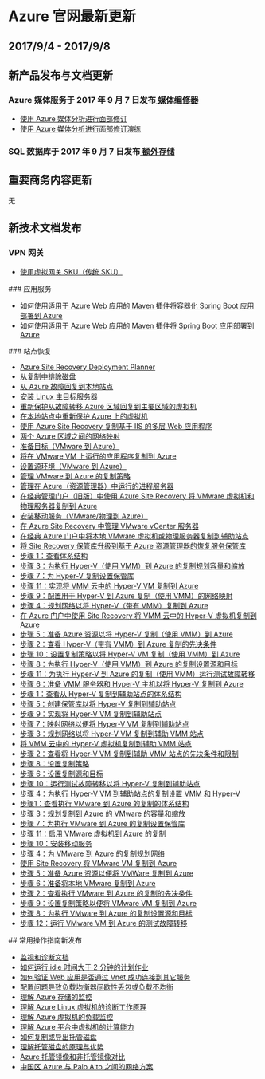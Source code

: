 <properties
	pageTitle="Azure 官网本周更新 | Azure"
    description="Azure 官网本周更新"
    services=""
    documentationCenter=""
    authors=""
    manager=""
    editor=""
    tags=""/>

<tags ms.service="weekly-updates" ms.date="" wacn.date="" wacn.lang="cn"/>

# Azure 官网最新更新


## 2017/9/4 - 2017/9/8

## 新产品发布与文档更新 

<h3>Azure 媒体服务于 2017 年 9 月 7 日发布<a id="weekly-updates-8-30_vpn-gateway" href="/pricing/details/media-services/"> 媒体编修器</a></h3>
<ul>
<li><a id="weekly-updates-9-8_docs-media-services-face-redaction " href="//https://docs.azure.cn/zh-cn/media-services/media-services-face-redaction ">使用 Azure 媒体分析进行面部修订</a></li>
<li><a id="weekly-updates-9-8_docs-media-services-redactor-walkthrough" href="//https://docs.azure.cn/zh-cn/media-services/media-services-redactor-walkthrough">使用 Azure 媒体分析进行面部修订演练</a></li>
</ul>
<h3>SQL 数据库于 2017 年 9 月 7 日发布<a id="weekly-updates-8-30_vpn-gateway" href="/pricing/details/media-services/"> 额外存储</a></h3>

## 重要商务内容更新 

无
## 新技术文档发布
### VPN 网关
<ul>
<li><a id="weekly-updates-9-8_docs-vpn-gateway-about-skus-legacy" href="//docs.azure.cn/zh-cn/vpn-gateway/vpn-gateway-about-skus-legacy">使用虚拟网关 SKU（传统 SKU）</a></li>
</ul>
### 应用服务
<ul>
<li><a id="weekly-updates-9-8_docs-app-service-web-deploy-containerized-spring-boot-app-with-maven-plugin" href="//docs.azure.cn/zh-cn/app-service-web/app-service-web-deploy-containerized-spring-boot-app-with-maven-plugin">如何使用适用于 Azure Web 应用的 Maven 插件将容器化 Spring Boot 应用部署到 Azure</a></li>
<li><a id="weekly-updates-9-8_docs-app-service-web-deploy-spring-boot-app-with-maven-plugin" href="//docs.azure.cn/zh-cn/app-service-web/app-service-web-deploy-spring-boot-app-with-maven-plugin">如何使用适用于 Azure Web 应用的 Maven 插件将 Spring Boot 应用部署到 Azure</a></li>
</ul>
### 站点恢复
<ul>
<li><a id="weekly-updates-9-8_docs-site-recovery-deployment-planner" href="//docs.azure.cn/zh-cn/site-recovery/site-recovery-deployment-planner">Azure Site Recovery Deployment Planner</a></li>
<li><a id="weekly-updates-9-8_docs-site-recovery-exclude-disk" href="//docs.azure.cn/zh-cn/site-recovery/site-recovery-exclude-disk">从复制中排除磁盘</a></li>
<li><a id="weekly-updates-9-8_docs-site-recovery-how-to-failback-azure-to-vmware" href="//docs.azure.cn/zh-cn/site-recovery/site-recovery-how-to-failback-azure-to-vmware">从 Azure 故障回复到本地站点</a></li>
<li><a id="weekly-updates-9-8_docs-site-recovery-how-to-install-linux-master-target" href="//docs.azure.cn/zh-cn/site-recovery/site-recovery-how-to-install-linux-master-target">安装 Linux 主目标服务器</a></li>
<li><a id="weekly-updates-9-8_docs-site-recovery-how-to-reprotect-azure-to-azure" href="//docs.azure.cn/zh-cn/site-recovery/site-recovery-how-to-reprotect-azure-to-azure">重新保护从故障转移 Azure 区域回复到主要区域的虚拟机</a></li>
<li><a id="weekly-updates-9-8_docs-site-recovery-how-to-reprotect" href="//docs.azure.cn/zh-cn/site-recovery/site-recovery-how-to-reprotect">在本地站点中重新保护 Azure 上的虚拟机</a></li>
<li><a id="weekly-updates-9-8_docs-site-recovery-iis" href="//docs.azure.cn/zh-cn/site-recovery/site-recovery-iis">使用 Azure Site Recovery 复制基于 IIS 的多层 Web 应用程序</a></li>
<li><a id="weekly-updates-9-8_docs-site-recovery-network-mapping-azure-to-azure" href="//docs.azure.cn/zh-cn/site-recovery/site-recovery-network-mapping-azure-to-azure">两个 Azure 区域之间的网络映射</a></li>
<li><a id="weekly-updates-9-8_docs-site-recovery-prepare-target-vmware-to-azure" href="//docs.azure.cn/zh-cn/site-recovery/site-recovery-prepare-target-vmware-to-azure">准备目标（VMware 到 Azure）</a></li>
<li><a id="weekly-updates-9-8_docs-site-recovery-replicate-vmware-to-azure" href="//docs.azure.cn/zh-cn/site-recovery/site-recovery-replicate-vmware-to-azure">将在 VMware VM 上运行的应用程序复制到 Azure</a></li>
<li><a id="weekly-updates-9-8_docs-site-recovery-set-up-vmware-to-azure" href="//docs.azure.cn/zh-cn/site-recovery/site-recovery-set-up-vmware-to-azure">设置源环境（VMware 到 Azure）</a></li>
<li><a id="weekly-updates-9-8_docs-site-recovery-setup-replication-settings-vmware" href="//docs.azure.cn/zh-cn/site-recovery/site-recovery-setup-replication-settings-vmware">管理 VMware 到 Azure 的复制策略</a></li>
<li><a id="weekly-updates-9-8_docs-site-recovery-vmware-setup-azure-ps-resource-manager" href="//docs.azure.cn/zh-cn/site-recovery/site-recovery-vmware-setup-azure-ps-resource-manager">管理在 Azure（资源管理器）中运行的进程服务器</a></li>
<li><a id="weekly-updates-9-8_docs-site-recovery-vmware-to-azure-classic-legacy" href="//docs.azure.cn/zh-cn/site-recovery/site-recovery-vmware-to-azure-classic-legacy">在经典管理门户（旧版）中使用 Azure Site Recovery 将 VMware 虚拟机和物理服务器复制到 Azure</a></li>
<li><a id="weekly-updates-9-8_docs-site-recovery-vmware-to-azure-install-mob-svc" href="//docs.azure.cn/zh-cn/site-recovery/site-recovery-vmware-to-azure-install-mob-svc">安装移动服务（VMware/物理到 Azure）</a></li>
<li><a id="weekly-updates-9-8_docs-site-recovery-vmware-to-azure-manage-vCenter" href="//docs.azure.cn/zh-cn/site-recovery/site-recovery-vmware-to-azure-manage-vCenter">在 Azure Site Recovery 中管理 VMware vCenter 服务器</a></li>
<li><a id="weekly-updates-9-8_docs-site-recovery-vmware-to-vmware" href="//docs.azure.cn/zh-cn/site-recovery/site-recovery-vmware-to-vmware">在经典 Azure 门户中将本地 VMware 虚拟机或物理服务器复制到辅助站点</a></li>
<li><a id="weekly-updates-9-8_docs-upgrade-site-recovery-vaults" href="//docs.azure.cn/zh-cn/site-recovery/upgrade-site-recovery-vaults">将 Site Recovery 保管库升级到基于 Azure 资源管理器的恢复服务保管库</a></li>
<li><a id="weekly-updates-9-8_docs-vmm-to-azure-walkthrough-architecture" href="//docs.azure.cn/zh-cn/site-recovery/vmm-to-azure-walkthrough-architecture">步骤 1：查看体系结构</a></li>
<li><a id="weekly-updates-9-8_docs-vmm-to-azure-walkthrough-capacity" href="//docs.azure.cn/zh-cn/site-recovery/vmm-to-azure-walkthrough-capacity">步骤 3：为执行 Hyper-V（使用 VMM）到 Azure 的复制规划容量和缩放</a></li>
<li><a id="weekly-updates-9-8_docs-vmm-to-azure-walkthrough-create-vault" href="//docs.azure.cn/zh-cn/site-recovery/vmm-to-azure-walkthrough-create-vault">步骤 7：为 Hyper-V 复制设置保管库</a></li>
<li><a id="weekly-updates-9-8_docs-vmm-to-azure-walkthrough-enable-replication" href="//docs.azure.cn/zh-cn/site-recovery/vmm-to-azure-walkthrough-enable-replication">步骤 11：实现将 VMM 云中的 Hyper-V VM 复制到 Azure</a></li>
<li><a id="weekly-updates-9-8_docs-vmm-to-azure-walkthrough-network-mapping" href="//docs.azure.cn/zh-cn/site-recovery/vmm-to-azure-walkthrough-network-mapping">步骤 9：配置用于 Hyper-V 到 Azure 复制（使用 VMM）的网络映射</a></li>
<li><a id="weekly-updates-9-8_docs-vmm-to-azure-walkthrough-network" href="//docs.azure.cn/zh-cn/site-recovery/vmm-to-azure-walkthrough-network">步骤 4：规划网络以将 Hyper-V（带有 VMM）复制到 Azure</a></li>
<li><a id="weekly-updates-9-8_docs-vmm-to-azure-walkthrough-overview" href="//docs.azure.cn/zh-cn/site-recovery/vmm-to-azure-walkthrough-overview">在 Azure 门户中使用 Site Recovery 将 VMM 云中的 Hyper-V 虚拟机复制到 Azure</a></li>
<li><a id="weekly-updates-9-8_docs-vmm-to-azure-walkthrough-prepare-azure" href="//docs.azure.cn/zh-cn/site-recovery/vmm-to-azure-walkthrough-prepare-azure">步骤 5：准备 Azure 资源以将 Hyper-V 复制（使用 VMM）到 Azure</a></li>
<li><a id="weekly-updates-9-8_docs-vmm-to-azure-walkthrough-prerequisites" href="//docs.azure.cn/zh-cn/site-recovery/vmm-to-azure-walkthrough-prerequisites">步骤 2：查看 Hyper-V（带有 VMM）到 Azure 复制的先决条件</a></li>
<li><a id="weekly-updates-9-8_docs-vmm-to-azure-walkthrough-replication" href="//docs.azure.cn/zh-cn/site-recovery/vmm-to-azure-walkthrough-replication">步骤 10：设置复制策略以将 Hyper-V VM 复制（使用 VMM）到 Azure</a></li>
<li><a id="weekly-updates-9-8_docs-vmm-to-azure-walkthrough-source-target" href="//docs.azure.cn/zh-cn/site-recovery/vmm-to-azure-walkthrough-source-target">步骤 8：为执行 Hyper-V（使用 VMM）到 Azure 的复制设置源和目标</a></li>
<li><a id="weekly-updates-9-8_docs-vmm-to-azure-walkthrough-test-failover" href="//docs.azure.cn/zh-cn/site-recovery/vmm-to-azure-walkthrough-test-failover">步骤 11：为执行 Hyper-V 到 Azure 的复制（使用 VMM）运行测试故障转移</a></li>
<li><a id="weekly-updates-9-8_docs-vmm-to-azure-walkthrough-vmm-hyper-v" href="//docs.azure.cn/zh-cn/site-recovery/vmm-to-azure-walkthrough-vmm-hyper-v">步骤 6：准备 VMM 服务器和 Hyper-V 主机以将 Hyper-V 复制到 Azure</a></li>
<li><a id="weekly-updates-9-8_docs-vmm-to-vmm-walkthrough-architecture" href="//docs.azure.cn/zh-cn/site-recovery/vmm-to-vmm-walkthrough-architecture">步骤 1：查看从 Hyper-V 复制到辅助站点的体系结构</a></li>
<li><a id="weekly-updates-9-8_docs-vmm-to-vmm-walkthrough-create-vault" href="//docs.azure.cn/zh-cn/site-recovery/vmm-to-vmm-walkthrough-create-vault">步骤 5：创建保管库以将 Hyper-V 复制到辅助站点</a></li>
<li><a id="weekly-updates-9-8_docs-vmm-to-vmm-walkthrough-enable-replication" href="//docs.azure.cn/zh-cn/site-recovery/vmm-to-vmm-walkthrough-enable-replication">步骤 9：实现将 Hyper-V VM 复制到辅助站点</a></li>
<li><a id="weekly-updates-9-8_docs-vmm-to-vmm-walkthrough-network-mapping" href="//docs.azure.cn/zh-cn/site-recovery/vmm-to-vmm-walkthrough-network-mapping">步骤 7：映射网络以便将 Hyper-V VM 复制到辅助站点</a></li>
<li><a id="weekly-updates-9-8_docs-vmm-to-vmm-walkthrough-network" href="//docs.azure.cn/zh-cn/site-recovery/vmm-to-vmm-walkthrough-network">步骤 3：规划网络以将 Hyper-V VM 复制到辅助 VMM 站点</a></li>
<li><a id="weekly-updates-9-8_docs-vmm-to-vmm-walkthrough-overview" href="//docs.azure.cn/zh-cn/site-recovery/vmm-to-vmm-walkthrough-overview">将 VMM 云中的 Hyper-V 虚拟机复制到辅助 VMM 站点</a></li>
<li><a id="weekly-updates-9-8_docs-vmm-to-vmm-walkthrough-prerequisites" href="//docs.azure.cn/zh-cn/site-recovery/vmm-to-vmm-walkthrough-prerequisites">步骤 2：查看将 Hyper-V VM 复制到辅助 VMM 站点的先决条件和限制</a></li>
<li><a id="weekly-updates-9-8_docs-vmm-to-vmm-walkthrough-replication" href="//docs.azure.cn/zh-cn/site-recovery/vmm-to-vmm-walkthrough-replication">步骤 8：设置复制策略</a></li>
<li><a id="weekly-updates-9-8_docs-vmm-to-vmm-walkthrough-source-target" href="//docs.azure.cn/zh-cn/site-recovery/vmm-to-vmm-walkthrough-source-target">步骤 6：设置复制源和目标</a></li>
<li><a id="weekly-updates-9-8_docs-vmm-to-vmm-walkthrough-test-failover" href="//docs.azure.cn/zh-cn/site-recovery/vmm-to-vmm-walkthrough-test-failover">步骤 10：运行测试故障转移以将 Hyper-V 复制到辅助站点</a></li>
<li><a id="weekly-updates-9-8_docs-vmm-to-vmm-walkthrough-vmm-hyper-v" href="//docs.azure.cn/zh-cn/site-recovery/vmm-to-vmm-walkthrough-vmm-hyper-v">步骤 4：为执行 Hyper-V VM 到辅助站点的复制设置 VMM 和 Hyper-V</a></li>
<li><a id="weekly-updates-9-8_docs-vmware-walkthrough-architecture" href="//docs.azure.cn/zh-cn/site-recovery/vmware-walkthrough-architecture">步骤1：查看执行 VMware 到 Azure 的复制的体系结构</a></li>
<li><a id="weekly-updates-9-8_docs-vmware-walkthrough-capacity" href="//docs.azure.cn/zh-cn/site-recovery/vmware-walkthrough-capacity">步骤 3：规划复制到 Azure 的 VMware 的容量和缩放</a></li>
<li><a id="weekly-updates-9-8_docs-vmware-walkthrough-create-vault" href="//docs.azure.cn/zh-cn/site-recovery/vmware-walkthrough-create-vault">步骤 7：为执行 VMware 到 Azure 的复制设置保管库</a></li>
<li><a id="weekly-updates-9-8_docs-vmware-walkthrough-enable-replication" href="//docs.azure.cn/zh-cn/site-recovery/vmware-walkthrough-enable-replication">步骤 11：启用 VMware 虚拟机到 Azure 的复制</a></li>
<li><a id="weekly-updates-9-8_docs-vmware-walkthrough-install-mobility" href="//docs.azure.cn/zh-cn/site-recovery/vmware-walkthrough-install-mobility">步骤 10：安装移动服务</a></li>
<li><a id="weekly-updates-9-8_docs-vmware-walkthrough-network" href="//docs.azure.cn/zh-cn/site-recovery/vmware-walkthrough-network">步骤 4：为 VMware 到 Azure 的复制规划网络</a></li>
<li><a id="weekly-updates-9-8_docs-vmware-walkthrough-overview" href="//docs.azure.cn/zh-cn/site-recovery/vmware-walkthrough-overview">使用 Site Recovery 将 VMware VM 复制到 Azure</a></li>
<li><a id="weekly-updates-9-8_docs-vmware-walkthrough-prepare-azure" href="//docs.azure.cn/zh-cn/site-recovery/vmware-walkthrough-prepare-azure">步骤 5：准备 Azure 资源以便将 VMWare 复制到 Azure</a></li>
<li><a id="weekly-updates-9-8_docs-vmware-walkthrough-prepare-vmware" href="//docs.azure.cn/zh-cn/site-recovery/vmware-walkthrough-prepare-vmware">步骤 6：准备将本地 VMware 复制到 Azure</a></li>
<li><a id="weekly-updates-9-8_docs-vmware-walkthrough-prerequisites" href="//docs.azure.cn/zh-cn/site-recovery/vmware-walkthrough-prerequisites">步骤 2：查看执行 VMware 到 Azure 的复制的先决条件</a></li>
<li><a id="weekly-updates-9-8_docs-vmware-walkthrough-replication" href="//docs.azure.cn/zh-cn/site-recovery/vmware-walkthrough-replication">步骤 9：设置复制策略以便将 VMware VM 复制到 Azure</a></li>
<li><a id="weekly-updates-9-8_docs-vmware-walkthrough-source-target" href="//docs.azure.cn/zh-cn/site-recovery/vmware-walkthrough-source-target">步骤 8：为执行 VMware 到 Azure 的复制设置源和目标</a></li>
<li><a id="weekly-updates-9-8_docs-vmware-walkthrough-test-failover" href="//docs.azure.cn/zh-cn/site-recovery/vmware-walkthrough-test-failover">步骤 12：运行 VMware VM 到 Azure 的测试故障转移</a></li>
</ul>
## 常用操作指南新发布
<ul>
<li><a id="weekly-updates-9-8_docs-index" href="//docs.azure.cn/zh-cn/articles/monitoring-and-diagnostics/index">监视和诊断文档 </a></li>
<li><a id="weekly-updates-9-8_docs-aog-app-service-web-qa-run-web-jobs-with-idle-time-greater-than-2-minutes" href="//docs.azure.cn/zh-cn/articles/app-service-web/aog-app-service-web-qa-run-web-jobs-with-idle-time-greater-than-2-minutes">如何运行 idle 时间大于 2 分钟的计划作业</a></li>
<li><a id="weekly-updates-9-8_docs-aog-app-service-web-qa-verify-connection-with-other-services-via-vnet" href="//docs.azure.cn/zh-cn/articles/app-service-web/aog-app-service-web-qa-verify-connection-with-other-services-via-vnet">如何验证 Web 应用是否通过 Vnet 成功连接到其它服务</a></li>
<li><a id="weekly-updates-9-8_docs-aog-load-balancer-qa-packet-loss-or-no-response" href="//docs.azure.cn/zh-cn/articles/load-balancer/aog-load-balancer-qa-packet-loss-or-no-response">配置问题导致负载均衡器间歇性丢包或负载不均衡</a></li>
<li><a id="weekly-updates-9-8_docs-aog-monitoring-and-diagnostics-storage-understanding" href="//docs.azure.cn/zh-cn/articles/monitoring-and-diagnostics/aog-monitoring-and-diagnostics-storage-understanding">理解 Azure 存储的监控</a></li>
<li><a id="weekly-updates-9-8_docs-aog-monitoring-and-diagnostics-virtual-machines-linux-operating-principle-understanding" href="//docs.azure.cn/zh-cn/articles/monitoring-and-diagnostics/aog-monitoring-and-diagnostics-virtual-machines-linux-operating-principle-understanding">理解 Azure Linux 虚拟机的诊断工作原理</a></li>
<li><a id="weekly-updates-9-8_docs-aog-monitoring-and-diagnostics-virtual-machines-load-monitoring-understanding" href="//docs.azure.cn/zh-cn/articles/monitoring-and-diagnostics/aog-monitoring-and-diagnostics-virtual-machines-load-monitoring-understanding">理解 Azure 虚拟机的负载监控</a></li>
<li><a id="weekly-updates-9-8_docs-aog-virtual-machines-compute-performance-understanding" href="//docs.azure.cn/zh-cn/articles/virtual-machines/aog-virtual-machines-compute-performance-understanding">理解 Azure 平台中虚拟机的计算能力</a></li>
<li><a id="weekly-updates-9-8_docs-aog-virtual-machines-howto-export-managed-disks" href="//docs.azure.cn/zh-cn/articles/virtual-machines/aog-virtual-machines-howto-export-managed-disks">如何复制或导出托管磁盘</a></li>
<li><a id="weekly-updates-9-8_docs-aog-virtual-machines-managed-disks-principles-and-advantages-understanding" href="//docs.azure.cn/zh-cn/articles/virtual-machines/aog-virtual-machines-managed-disks-principles-and-advantages-understanding">理解托管磁盘的原理与优势</a></li>
<li><a id="weekly-updates-9-8_docs-aog-virtual-machines-managed-image-and-unmanaged-image-diff" href="//docs.azure.cn/zh-cn/articles/virtual-machines/aog-virtual-machines-managed-image-and-unmanaged-image-diff">Azure 托管镜像和非托管镜像对比</a></li>
<li><a id="weekly-updates-9-8_docs-aog-virtual-network-connect-with-palo-alto-guidance" href="//docs.azure.cn/zh-cn/articles/virtual-network/aog-virtual-network-connect-with-palo-alto-guidance">中国区 Azure 与 Palo Alto 之间的网络方案</a></li>
</ul>